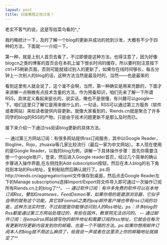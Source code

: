 ```yaml
---
layout: post 
title: 扫盲教程之抢沙发！
---
```


老实不客气的说，这是写给菜鸟看的^_^

我约略统计一下，及时了解一个blog的更新并成功的抢到沙发，大概有不少于四种的方法，下面就一一介绍一下。

第一种，就是上别人首页去看了，不过即便是这种方法，也得注意了，因为好像blogcn之类的博客的首页会在本机上留下很长时间的缓存，所以要时刻注意按下ctrl+F5刷新页面，否则可能就错过别人的更新了，如果你在线时间够长，每五分钟上一次别人的blog的话，这种方法当然是最及时的，当然——也是最笨的

看到这里有人就会说了，这个谁不会啊，当然，第一种确实是用来充数的，下面才来讲解一点稍微有点技术含量的方法，作为预备知识，咱们先来了解一下所谓RSS，具体定义看起来挺长的，说实话，俺也不是很懂，有兴趣可以google一下。咱们这里只了解它是用来做什么的，一句话，RSS可以通过第三方服务（软件或者网站）来给读者提供内容更新。就像大家看到的，Riends.cn就是聚合了许多同学的blog的RSS的产物，只是由于技术问题更新不是那么及时而已。

接下来介绍一下通过rss阅读blog更新的具体方法。

-- 通过第三方网站订阅：有很多网站提供rss订阅服务，其中以Google Reader，Blogline，Rojo，zhuaxia等几家比较流行（最后一家为中文网站）。本人现在使用的是Google Reader，以我的blog为例，讲解一下具体操作步骤：首先你需要注册一个google账户，登录，然后进入Google reader首页，经过几个简单的确认步骤进入操作界面,在左侧找到Add subscription按钮，然后在本人blog的右下角找到本站的Rss地址，复制粘贴然后确认就行了。ps:将http://riends.cn/aggregator/opml文件保存到桌面，然后点击Google Reader左下的Manage subscriptions选择Import/Export将文件导入即可通过一次操作订阅所有Riends.cn上的blog了^_^。
-- 通过软件订阅：有许多免费的软件可以在本地订阅Rss，譬如Greatnews，FeedDemon等，如果你用的是遨游浏览器，它似乎自带的就有这个功能，其它如Foxmail之类的pop邮件客户端也带有rss订阅的功能，这种方法实时性，不过前提是你能够访问别人的Rss地址。ps：许多blog的Rss都是通过第三方网站处理过的，有些在国外，教育网无法访问的。
-- 通过邮件订阅：在emailrss网站填写你的邮件地址和需要订阅的rss地址，它就会在每次有更新时将更新内容发到你的邮箱，也是一个不错的方法。ps:如果你想用邮件订阅本人的blog就不用这么麻烦了，给我说一声或者在这里添上你的邮箱地址就搞定了^_^